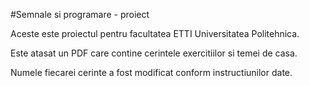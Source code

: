 #Semnale si programare - proiect


Aceste este proiectul pentru facultatea ETTI Universitatea Politehnica.

Este atasat un PDF care contine cerintele exercitiilor si temei de casa.

Numele fiecarei cerinte a fost modificat conform instructiunilor date.

